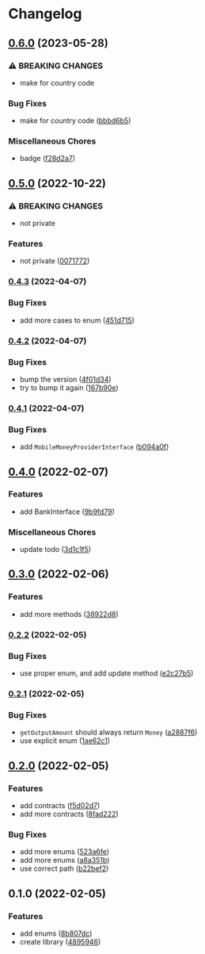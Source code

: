 # Changelog

## [0.6.0](https://www.github.com/glocurrency/middleware-blocks/compare/v0.5.0...v0.6.0) (2023-05-28)


### ⚠ BREAKING CHANGES

* make for country code

### Bug Fixes

* make for country code ([bbbd6b5](https://www.github.com/glocurrency/middleware-blocks/commit/bbbd6b52b6e49c2317175e6c3eac6005c90e52a9))


### Miscellaneous Chores

* badge ([f28d2a7](https://www.github.com/glocurrency/middleware-blocks/commit/f28d2a7a6b681f81263869ded0d364f5f8b490c6))

## [0.5.0](https://www.github.com/glocurrency/middleware-blocks/compare/v0.4.3...v0.5.0) (2022-10-22)


### ⚠ BREAKING CHANGES

* not private

### Features

* not private ([0071772](https://www.github.com/glocurrency/middleware-blocks/commit/0071772b15869d4bea3d3558b6ed4d281d2e183f))

### [0.4.3](https://www.github.com/glocurrency/middleware-blocks/compare/v0.4.2...v0.4.3) (2022-04-07)


### Bug Fixes

* add more cases to enum ([451d715](https://www.github.com/glocurrency/middleware-blocks/commit/451d71558cc8c5768fa6e0742ec190b350424da8))

### [0.4.2](https://www.github.com/glocurrency/middleware-blocks/compare/v0.4.1...v0.4.2) (2022-04-07)


### Bug Fixes

* bump the version ([4f01d34](https://www.github.com/glocurrency/middleware-blocks/commit/4f01d3464f1c361d84719db8130b0baf99923834))
* try to bump it again ([167b90e](https://www.github.com/glocurrency/middleware-blocks/commit/167b90e44c31514c4a4755d2d268ece1373fb84b))

### [0.4.1](https://www.github.com/glocurrency/middleware-blocks/compare/v0.4.0...v0.4.1) (2022-04-07)


### Bug Fixes

* add `MobileMoneyProviderInterface` ([b094a0f](https://www.github.com/glocurrency/middleware-blocks/commit/b094a0fc7a09b187120ece9ba1b91fd90718c7c4))

## [0.4.0](https://www.github.com/glocurrency/middleware-blocks/compare/v0.3.0...v0.4.0) (2022-02-07)


### Features

* add BankInterface ([9b9fd79](https://www.github.com/glocurrency/middleware-blocks/commit/9b9fd79ebc1b8ffc11eeca95113d99da3dd35b55))


### Miscellaneous Chores

* update todo ([3d1c1f5](https://www.github.com/glocurrency/middleware-blocks/commit/3d1c1f51ae6401c73d19158233e140bf0a095d77))

## [0.3.0](https://www.github.com/glocurrency/middleware-blocks/compare/v0.2.2...v0.3.0) (2022-02-06)


### Features

* add more methods ([38922d8](https://www.github.com/glocurrency/middleware-blocks/commit/38922d84f57f69a6a7d773b50ab8b4e698ffaa7e))

### [0.2.2](https://www.github.com/glocurrency/middleware-blocks/compare/v0.2.1...v0.2.2) (2022-02-05)


### Bug Fixes

* use proper enum, and add update method ([e2c27b5](https://www.github.com/glocurrency/middleware-blocks/commit/e2c27b5e0cac685659740839203b29f22b2c6bc5))

### [0.2.1](https://www.github.com/glocurrency/middleware-blocks/compare/v0.2.0...v0.2.1) (2022-02-05)


### Bug Fixes

* `getOutputAmount` should always return `Money` ([a2887f6](https://www.github.com/glocurrency/middleware-blocks/commit/a2887f682707bd1f4a97e0b15536e1a66c7ff64e))
* use explicit enum ([1ae62c1](https://www.github.com/glocurrency/middleware-blocks/commit/1ae62c1558523b52d61868a22f227eaf33a5e431))

## [0.2.0](https://www.github.com/glocurrency/middleware-blocks/compare/v0.1.0...v0.2.0) (2022-02-05)


### Features

* add contracts ([f5d02d7](https://www.github.com/glocurrency/middleware-blocks/commit/f5d02d7c5802e8b9ae7c1f036dfdd34cd0d8b807))
* add more contracts ([8fad222](https://www.github.com/glocurrency/middleware-blocks/commit/8fad2222ba66c4ee9b13a38568b6fb608c7821e7))


### Bug Fixes

* add more enums ([523a6fe](https://www.github.com/glocurrency/middleware-blocks/commit/523a6fe863fca9116568ca1d1310826ad0cf5b49))
* add more enums ([a8a351b](https://www.github.com/glocurrency/middleware-blocks/commit/a8a351bc2799c8402f59c69d3fa2044d605c674e))
* use correct path ([b22bef2](https://www.github.com/glocurrency/middleware-blocks/commit/b22bef24eea1b1619e64b6752aa58f5ca3d7e691))

## 0.1.0 (2022-02-05)


### Features

* add enums ([8b807dc](https://www.github.com/glocurrency/middleware-blocks/commit/8b807dc6edd280a1e830fc6791884420b409a57b))
* create library ([4895946](https://www.github.com/glocurrency/middleware-blocks/commit/4895946a7734407a9f2dce6de0444e357fc76d89))
